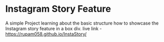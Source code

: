 # Instagram Story Feature

A simple Project learning about the basic structure how to showcase the Instagram story feature in a box div.
live link - https://rupam058.github.io/InstaStory/
